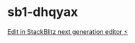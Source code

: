 # sb1-dhqyax

[Edit in StackBlitz next generation editor ⚡️](https://stackblitz.com/~/github.com/ozturkabdullah/sb1-dhqyax)